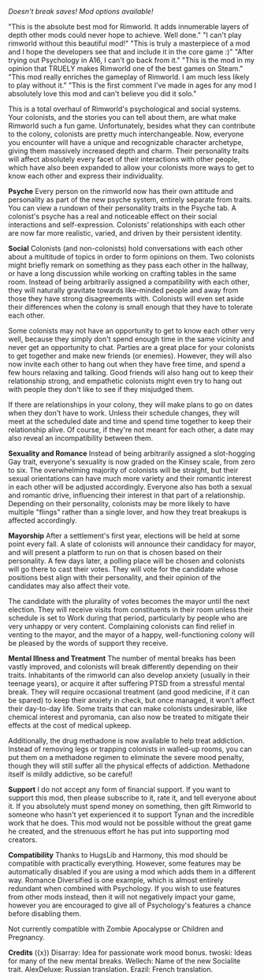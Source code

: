 *Doesn't break saves!*
*Mod options available!*
   
"This is the absolute best mod for Rimworld. It adds innumerable layers of depth other mods could never hope to achieve. Well done."
"I can't play rimworld without this beautiful mod!"
"This is truly a masterpiece of a mod and I hope the developers see that and include it in the core game :)"
"After trying out Psychology in A16, I can't go back from it."
"This is the mod in my opinion that TRUELY makes Rimworld one of the best games on Steam."
"This mod really enriches the gameplay of Rimworld. I am much less likely to play without it."
"This is the first comment I've made in ages for any mod I absolutely love this mod and can't believe you did it solo."
   
This is a total overhaul of Rimworld's psychological and social systems. Your colonists, and the stories you can tell about them, are what make Rimworld such a fun game. Unfortunately, besides what they can contribute to the colony, colonists are pretty much interchangeable. Now, everyone you encounter will have a unique and recognizable character archetype, giving them massively increased depth and charm. Their personality traits will affect absolutely every facet of their interactions with other people, which have also been expanded to allow your colonists more ways to get to know each other and express their individuality.
   
**Psyche**
Every person on the rimworld now has their own attitude and personality as part of the new psyche system, entirely separate from traits. You can view a rundown of their personality traits in the Psyche tab. A colonist's psyche has a real and noticeable effect on their social interactions and self-expression. Colonists' relationships with each other are now far more realistic, varied, and driven by their persistent identity.
   
**Social**
Colonists (and non-colonists) hold conversations with each other about a multitude of topics in order to form opinions on them. Two colonists might briefly remark on something as they pass each other in the hallway, or have a long discussion while working on crafting tables in the same room. Instead of being arbitrarily assigned a compatibility with each other, they will naturally gravitate towards like-minded people and away from those they have strong disagreements with. Colonists will even set aside their differences when the colony is small enough that they have to tolerate each other.
   
Some colonists may not have an opportunity to get to know each other very well, because they simply don't spend enough time in the same vicinity and never get an opportunity to chat. Parties are a great place for your colonists to get together and make new friends (or enemies). However, they will also now invite each other to hang out when they have free time, and spend a few hours relaxing and talking. Good friends will also hang out to keep their relationship strong, and empathetic colonists might even try to hang out with people they don't like to see if they misjudged them.
   
If there are relationships in your colony, they will make plans to go on dates when they don't have to work. Unless their schedule changes, they will meet at the scheduled date and time and spend time together to keep their relationship alive. Of course, if they're not meant for each other, a date may also reveal an incompatibility between them.
   
**Sexuality and Romance**
Instead of being arbitrarily assigned a slot-hogging Gay trait, everyone's sexuality is now graded on the Kinsey scale, from zero to six. The overwhelming majority of colonists will be straight, but their sexual orientations can have much more variety and their romantic interest in each other will be adjusted accordingly. Everyone also has both a sexual and romantic drive, influencing their interest in that part of a relationship. Depending on their personality, colonists may be more likely to have multiple "flings" rather than a single lover, and how they treat breakups is affected accordingly.
   
**Mayorship**
After a settlement's first year, elections will be held at some point every fall. A slate of colonists will announce their candidacy for mayor, and will present a platform to run on that is chosen based on their personality. A few days later, a polling place will be chosen and colonists will go there to cast their votes. They will vote for the candidate whose positions best align with their personality, and their opinion of the candidates may also affect their vote.
   
The candidate with the plurality of votes becomes the mayor until the next election. They will receive visits from constituents in their room unless their schedule is set to Work during that period, particularly by people who are very unhappy or very content. Complaining colonists can find relief in venting to the mayor, and the mayor of a happy, well-functioning colony will be pleased by the words of support they receive.
   
**Mental Illness and Treatment**
The number of mental breaks has been vastly improved, and colonists will break differently depending on their traits. Inhabitants of the rimworld can also develop anxiety (usually in their teenage years), or acquire it after suffering PTSD from a stressful mental break. They will require occasional treatment (and good medicine, if it can be spared) to keep their anxiety in check, but once managed, it won't affect their day-to-day life. Some traits that can make colonists undesirable, like chemical interest and pyromania, can also now be treated to mitigate their effects at the cost of medical upkeep.

Additionally, the drug methadone is now available to help treat addiction. Instead of removing legs or trapping colonists in walled-up rooms, you can put them on a methadone regimen to eliminate the severe mood penalty, though they will still suffer all the physical effects of addiction. Methadone itself is mildly addictive, so be careful!
   
**Support**
I do not accept any form of financial support. If you want to support this mod, then please subscribe to it, rate it, and tell everyone about it. If you absolutely must spend money on something, then gift Rimworld to someone who hasn't yet experienced it to support Tynan and the incredible work that he does. This mod would not be possible without the great game he created, and the strenuous effort he has put into supporting mod creators.
   
**Compatibility**
Thanks to HugsLib and Harmony, this mod should be compatible with practically everything. However, some features may be automatically disabled if you are using a mod which adds them in a different way. Romance Diversified is one example, which is almost entirely redundant when combined with Psychology. If you wish to use features from other mods instead, then it will not negatively impact your game, however you are encouraged to give all of Psychology's features a chance before disabling them.

Not currently compatible with Zombie Apocalypse or Children and Pregnancy.
  
**Credits**
({x}) Disarray: Idea for passionate work mood bonus.
twoski: Ideas for many of the new mental breaks.
Wellech: Name of the new Socialite trait.
AlexDeluxe: Russian translation.
Erazil: French translation.
